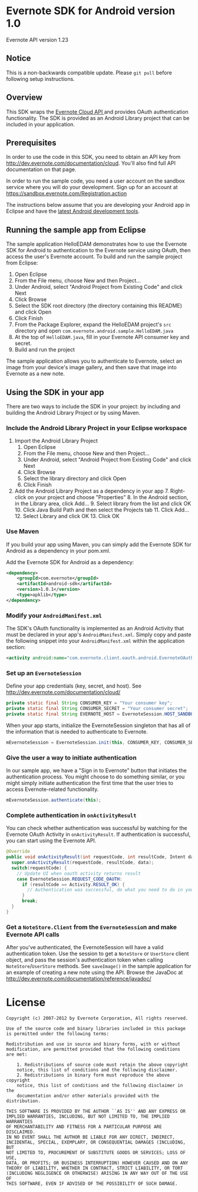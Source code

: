 Evernote SDK for Android version 1.0
====================================

Evernote API version 1.23

Notice
------
This is a non-backwards compatible update.  Please `git pull` before following setup instructions.

Overview
--------
This SDK wraps the [Evernote Cloud API ](http://dev.evernote.com/documentation/cloud/) and provides OAuth authentication functionality. The SDK is provided as an Android Library project that can be included in your application.

Prerequisites
-------------
In order to use the code in this SDK, you need to obtain an API key from http://dev.evernote.com/documentation/cloud. You'll also find full API documentation on that page.

In order to run the sample code, you need a user account on the sandbox service where you will do your development. Sign up for an account at https://sandbox.evernote.com/Registration.action

The instructions below assume that you are developing your Android app in Eclipse and have the [latest Android development tools](http://developer.android.com/tools/sdk/eclipse-adt.html).

Running the sample app from Eclipse
-----------------------------------
The sample application HelloEDAM demonstrates how to use the Evernote SDK for Android to authentication to the Evernote service using OAuth, then access the user's Evernote account. To build and run the sample project from Eclipse:

1. Open Eclipse
2. From the File menu, choose New and then Project...
3. Under Android, select "Android Project from Existing Code" and click Next
4. Click Browse
5. Select the SDK root directory (the directory containing this README) and click Open
6. Click Finish
7. From the Package Explorer, expand the HelloEDAM project's `src` directory and open `com.evernote.android.sample.HelloEDAM.java`
8. At the top of `HelloEDAM.java`, fill in your Evernote API consumer key and secret.
9. Build and run the project

The sample application allows you to authenticate to Evernote, select an image from your device's image gallery, and then save that image into Evernote as a new note.

Using the SDK in your app
-------------------------
There are two ways to include the SDK in your project: by including and building the Android Library Project or by using Maven.

### Include the Android Library Project in your Eclipse workspace

1. Import the Android Library Project
   1. Open Eclipse
   2. From the File menu, choose New and then Project...
   3. Under Android, select "Android Project from Existing Code" and click Next
   4. Click Browse
   5. Select the library directory and click Open
   6. Click Finish
1. Add the Android Library Project as a dependency in your app
   7. Right-click on your project and choose "Properties"
   8. In the Android section, in the Library area, click Add...
   9. Select library from the list and click OK
   10. Click Java Build Path and then select the Projects tab
   11. Click Add...
   12. Select Library and click OK
   13. Click OK

### Use Maven

If you build your app using Maven, you can simply add the Evernote SDK for Android as a dependency in your pom.xml.

Add the Evernote SDK for Android as a dependency:

```xml
<dependency>
	<groupId>com.evernote</groupId>
	<artifactId>android-sdk</artifactId>
	<version>1.0.1</version>
	<type>apklib</type>
</dependency>
```

### Modify your `AndroidManifest.xml`

The SDK's OAuth functionality is implemented as an Android Activity that must be declared in your app's `AndroidManifest.xml`. Simply copy and paste the following snippet into your `AndroidManifest.xml` within the application section:

```xml
<activity android:name="com.evernote.client.oauth.android.EvernoteOAuthActivity" />
```

### Set up an `EvernoteSession`

Define your app credentials (key, secret, and host).  See http://dev.evernote.com/documentation/cloud/

```java
private static final String CONSUMER_KEY = "Your consumer key";
private static final String CONSUMER_SECRET = "Your consumer secret";
private static final String EVERNOTE_HOST = EvernoteSession.HOST_SANDBOX;
```

When your app starts, initialize the EvernoteSession singleton that has all of the information that is needed to authenticate to Evernote.

```java
mEvernoteSession = EvernoteSession.init(this, CONSUMER_KEY, CONSUMER_SECRET, EVERNOTE_HOST, null);
```

### Give the user a way to initiate authentication

In our sample app, we have a "Sign in to Evernote" button that initiates the authentication process. You might choose to do something similar, or you might simply initiate authentication the first time that the user tries to access Evernote-related functionality.

```java
mEvernoteSession.authenticate(this);
```
### Complete authentication in `onActivityResult`

You can check whether authentication was successful by watching for the Evernote OAuth Activity in `onActivityResult`. If authentication is successful, you can start using the Evernote API.

```java
@Override
public void onActivityResult(int requestCode, int resultCode, Intent data) {
  super.onActivityResult(requestCode, resultCode, data);
  switch(requestCode) {
    // Update UI when oauth activity returns result
    case EvernoteSession.REQUEST_CODE_OAUTH:
      if (resultCode == Activity.RESULT_OK) {
        // Authentication was successful, do what you need to do in your app
      }
      break;
  }
}
```

### Get a `NoteStore.Client` from the `EvernoteSessio`n and make Evernote API calls

After you've authenticated, the EvernoteSession will have a valid authentication token. Use the session to get a `NoteStore` or `UserStore` client object, and pass the session's authentication token when calling `NoteStore`/`UserStore` methods. See `saveImage()` in the sample application for an example of creating a new note using the API. Browse the JavaDoc at http://dev.evernote.com/documentation/reference/javadoc/

License
=======
    Copyright (c) 2007-2012 by Evernote Corporation, All rights reserved.

    Use of the source code and binary libraries included in this package
    is permitted under the following terms:

    Redistribution and use in source and binary forms, with or without
    modification, are permitted provided that the following conditions
    are met:

        1. Redistributions of source code must retain the above copyright
        notice, this list of conditions and the following disclaimer.
        2. Redistributions in binary form must reproduce the above copyright
        notice, this list of conditions and the following disclaimer in the
        documentation and/or other materials provided with the distribution.

    THIS SOFTWARE IS PROVIDED BY THE AUTHOR ``AS IS'' AND ANY EXPRESS OR
    IMPLIED WARRANTIES, INCLUDING, BUT NOT LIMITED TO, THE IMPLIED WARRANTIES
    OF MERCHANTABILITY AND FITNESS FOR A PARTICULAR PURPOSE ARE DISCLAIMED.
    IN NO EVENT SHALL THE AUTHOR BE LIABLE FOR ANY DIRECT, INDIRECT,
    INCIDENTAL, SPECIAL, EXEMPLARY, OR CONSEQUENTIAL DAMAGES (INCLUDING, BUT
    NOT LIMITED TO, PROCUREMENT OF SUBSTITUTE GOODS OR SERVICES; LOSS OF USE,
    DATA, OR PROFITS; OR BUSINESS INTERRUPTION) HOWEVER CAUSED AND ON ANY
    THEORY OF LIABILITY, WHETHER IN CONTRACT, STRICT LIABILITY, OR TORT
    (INCLUDING NEGLIGENCE OR OTHERWISE) ARISING IN ANY WAY OUT OF THE USE OF
    THIS SOFTWARE, EVEN IF ADVISED OF THE POSSIBILITY OF SUCH DAMAGE.
